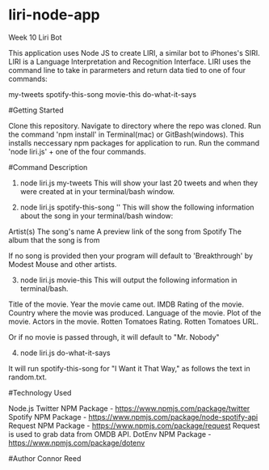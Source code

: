 # liri-node-app

Week 10 Liri Bot

This application uses Node JS to create LIRI, a similar bot to iPhones's SIRI. LIRI is a Language Interpretation and Recognition Interface.  LIRI uses the command line to take in pararmeters and return data tied to one of four commands:

my-tweets
spotify-this-song
movie-this
do-what-it-says

#Getting Started

Clone this repository.
Navigate to directory where the repo was cloned.
Run the command 'npm install' in Terminal(mac) or GitBash(windows). This installs neccessary npm packages for application to run.
Run the command 'node liri.js' + one of the four commands.

#Command Description

1. node liri.js my-tweets
This will show your last 20 tweets and when they were created at in your terminal/bash window.

2. node liri.js spotify-this-song '<song name here>'
This will show the following information about the song in your terminal/bash window:

Artist(s)
The song's name
A preview link of the song from Spotify
The album that the song is from

If no song is provided then your program will default to 'Breakthrough' by Modest Mouse and other artists.

3. node liri.js movie-this <movie name>
This will output the following information in terminal/bash.

Title of the movie.
Year the movie came out.
IMDB Rating of the movie.
Country where the movie was produced.
Language of the movie.
Plot of the movie.
Actors in the movie.
Rotten Tomatoes Rating.
Rotten Tomatoes URL.

Or if no movie is passed through, it will default to "Mr. Nobody"

4. node liri.js do-what-it-says

It will run spotify-this-song for "I Want it That Way," as follows the text in random.txt.

#Technology Used

Node.js
Twitter NPM Package - https://www.npmjs.com/package/twitter
Spotify NPM Package - https://www.npmjs.com/package/node-spotify-api
Request NPM Package - https://www.npmjs.com/package/request
Request is used to grab data from OMDB API.
DotEnv NPM Package - https://www.npmjs.com/package/dotenv

#Author 
Connor Reed





